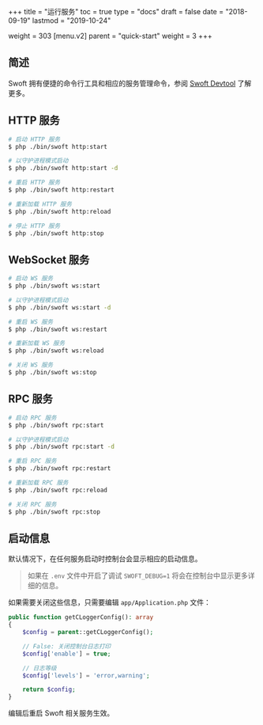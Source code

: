 +++
title = "运行服务"
toc = true
type = "docs"
draft = false
date = "2018-09-19"
lastmod = "2019-10-24"

weight = 303
[menu.v2]
  parent = "quick-start"
  weight = 3
+++

## 简述

Swoft 拥有便捷的命令行工具和相应的服务管理命令，参阅 [Swoft Devtool](/documents/v2/dev-tools/swoft-devtool) 了解更多。

## HTTP 服务

```bash
# 启动 HTTP 服务
$ php ./bin/swoft http:start

# 以守护进程模式启动
$ php ./bin/swoft http:start -d

# 重启 HTTP 服务
$ php ./bin/swoft http:restart

# 重新加载 HTTP 服务
$ php ./bin/swoft http:reload

# 停止 HTTP 服务
$ php ./bin/swoft http:stop
```

## WebSocket 服务

```bash
# 启动 WS 服务
$ php ./bin/swoft ws:start

# 以守护进程模式启动
$ php ./bin/swoft ws:start -d

# 重启 WS 服务
$ php ./bin/swoft ws:restart

# 重新加载 WS 服务
$ php ./bin/swoft ws:reload

# 关闭 WS 服务
$ php ./bin/swoft ws:stop
```

## RPC 服务

```bash
# 启动 RPC 服务
$ php ./bin/swoft rpc:start

# 以守护进程模式启动
$ php ./bin/swoft rpc:start -d

# 重启 RPC 服务
$ php ./bin/swoft rpc:restart

# 重新加载 RPC 服务
$ php ./bin/swoft rpc:reload

# 关闭 RPC 服务
$ php ./bin/swoft rpc:stop
```

## 启动信息

 默认情况下，在任何服务启动时控制台会显示相应的启动信息。

> 如果在 `.env` 文件中开启了调试 ` SWOFT_DEBUG=1 ` 将会在控制台中显示更多详细的信息。

如果需要关闭这些信息，只需要编辑 `app/Application.php` 文件：

```php
public function getCLoggerConfig(): array
{
    $config = parent::getCLoggerConfig();

    // False: 关闭控制台日志打印
    $config['enable'] = true;

    // 日志等级
    $config['levels'] = 'error,warning';

    return $config;
}
```

编辑后重启 Swoft 相关服务生效。